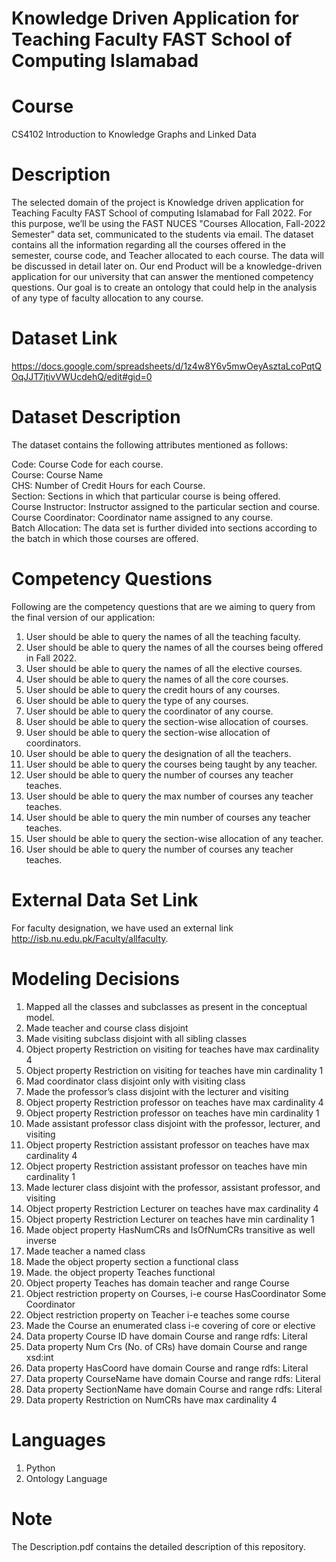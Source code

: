 # Knowledge Driven Application for Teaching Faculty FAST School of Computing Islamabad

# Course

CS4102 Introduction to Knowledge Graphs and Linked Data <br />

# Description

The selected domain of the project is Knowledge driven application for Teaching Faculty FAST School of computing Islamabad for Fall 2022. For this purpose, we’ll be using the FAST NUCES "Courses Allocation, Fall-2022 Semester" data set, communicated to the students via email. The dataset contains all the information regarding all the courses offered in the semester, course code, and Teacher allocated to each course. The data will be discussed in detail later on. Our end Product will be a knowledge-driven application for our university that can answer the mentioned competency questions. Our goal is to create an ontology that could help in the analysis of any type of faculty allocation to any course. <br />

# Dataset Link

https://docs.google.com/spreadsheets/d/1z4w8Y6v5mwOeyAsztaLcoPqtQOqJJT7jtivVWUcdehQ/edit#gid=0 <br />

# Dataset Description

The dataset contains the following attributes mentioned as follows: <br />

Code: Course Code for each course. <br />
Course: Course Name <br />
CHS: Number of Credit Hours for each Course. <br />
Section: Sections in which that particular course is being offered.<br />
Course Instructor: Instructor assigned to the particular section and course. <br />
Course Coordinator: Coordinator name assigned to any course. <br />
Batch Allocation: The data set is further divided into sections according to the batch in which those courses are offered. <br />

# Competency Questions

Following are the competency questions that are we aiming to query from the final version of our application: <br />

1. User should be able to query the names of all the teaching faculty. <br />
2. User should be able to query the names of all the courses being offered in Fall 2022. <br />
3. User should be able to query the names of all the elective courses. <br />
4. User should be able to query the names of all the core courses. <br />
5. User should be able to query the credit hours of any courses. <br />
6. User should be able to query the type of any courses. <br />
7. User should be able to query the coordinator of any course. <br />
8. User should be able to query the section-wise allocation of courses. <br />
9. User should be able to query the section-wise allocation of coordinators. <br />
10. User should be able to query the designation of all the teachers. <br />
11. User should be able to query the courses being taught by any teacher. <br />
12. User should be able to query the number of courses any teacher teaches. <br />
13. User should be able to query the max number of courses any teacher teaches. <br />
14. User should be able to query the min number of courses any teacher teaches. <br />
15. User should be able to query the section-wise allocation of any teacher. <br />
16. User should be able to query the number of courses any teacher teaches. <br />

# External Data Set Link

For faculty designation, we have used an external link http://isb.nu.edu.pk/Faculty/allfaculty. <br />

# Modeling Decisions

1. Mapped all the classes and subclasses as present in the conceptual model. <br />
2. Made teacher and course class disjoint <br />
3. Made visiting subclass disjoint with all sibling classes <br />
4. Object property Restriction on visiting for teaches have max cardinality 4 <br />
5. Object property Restriction on visiting for teaches have min cardinality 1 <br />
6. Mad coordinator class disjoint only with visiting class <br />
7. Made the professor’s class disjoint with the lecturer and visiting <br />
8. Object property Restriction professor on teaches have max cardinality 4 <br />
9. Object property Restriction professor on teaches have min cardinality 1 <br />
10. Made assistant professor class disjoint with the professor, lecturer, and visiting <br />
11. Object property Restriction assistant professor on teaches have max cardinality 4 <br />
12. Object property Restriction assistant professor on teaches have min cardinality 1 <br />
13. Made lecturer class disjoint with the professor, assistant professor, and visiting <br />
14. Object property Restriction Lecturer on teaches have max cardinality 4 <br />
15. Object property Restriction Lecturer on teaches have min cardinality 1 <br />
16. Made object property HasNumCRs and IsOfNumCRs transitive as well inverse <br />
17. Made teacher a named class <br />
18. Made the object property section a functional class <br />
19. Made. the object property Teaches functional <br />
20. Object property Teaches has domain teacher and range Course <br />
21. Object restriction property on Courses, i-e course HasCoordinator Some Coordinator <br />
22. Object restriction property on Teacher i-e teaches some course <br />
23. Made the Course an enumerated class i-e covering of core or elective <br />
24. Data property Course ID have domain Course and range rdfs: Literal <br />
25. Data property Num Crs (No. of CRs) have domain Course and range xsd:int <br />
26. Data property HasCoord have domain Course and range rdfs: Literal <br />
27. Data property CourseName have domain Course and range rdfs: Literal <br />
28. Data property SectionName have domain Course and range rdfs: Literal <br />
29. Data property Restriction on NumCRs have max cardinality 4 <br />

# Languages
1. Python <br />
2. Ontology Language <br />

# Note

The Description.pdf contains the detailed description of this repository.


